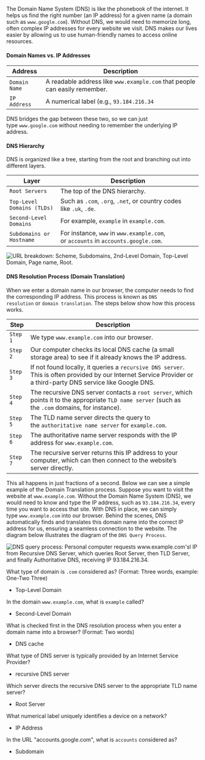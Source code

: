 The Domain Name System (DNS) is like the phonebook of the internet. It helps us find the right number (an IP address) for a given name (a domain such as `www.google.com`). Without DNS, we would need to memorize long, often complex IP addresses for every website we visit. DNS makes our lives easier by allowing us to use human-friendly names to access online resources.

#### Domain Names vs. IP Addresses

|**Address**|**Description**|
|---|---|
|`Domain Name`|A readable address like `www.example.com` that people can easily remember.|
|`IP Address`|A numerical label (e.g., `93.184.216.34`|

DNS bridges the gap between these two, so we can just type `www.google.com` without needing to remember the underlying IP address.

#### DNS Hierarchy

DNS is organized like a tree, starting from the root and branching out into different layers.

| **Layer**                  | **Description**                                                                   |
| -------------------------- | --------------------------------------------------------------------------------- |
| `Root Servers`             | The top of the DNS hierarchy.                                                     |
| `Top-Level Domains (TLDs)` | Such as `.com`, `.org`, `.net`, or country codes like `.uk`, `.de`.               |
| `Second-Level Domains`     | For example, `example` in `example.com`.                                          |
| `Subdomains or Hostname`   | For instance, `www` in `www.example.com`, or `accounts` in `accounts.google.com`. |

![URL breakdown: Scheme, Subdomains, 2nd-Level Domain, Top-Level Domain, Page name, Root.](https://academy.hackthebox.com/storage/modules/289/DNS/DNS-2.png)

#### DNS Resolution Process (Domain Translation)

When we enter a domain name in our browser, the computer needs to find the corresponding IP address. This process is known as `DNS resolution` or `domain translation`. The steps below show how this process works.

| **Step** | **Description**                                                                                                                                                  |
| -------- | ---------------------------------------------------------------------------------------------------------------------------------------------------------------- |
| `Step 1` | We type `www.example.com` into our browser.                                                                                                                      |
| `Step 2` | Our computer checks its local DNS cache (a small storage area) to see if it already knows the IP address.                                                        |
| `Step 3` | If not found locally, it queries a `recursive DNS server`. This is often provided by our Internet Service Provider or a third-party DNS service like Google DNS. |
| `Step 4` | The recursive DNS server contacts a `root server`, which points it to the appropriate `TLD name server` (such as the `.com` domains, for instance).              |
| `Step 5` | The TLD name server directs the query to the `authoritative name server` for `example.com`.                                                                      |
| `Step 6` | The authoritative name server responds with the IP address for `www.example.com`.                                                                                |
| `Step 7` | The recursive server returns this IP address to your computer, which can then connect to the website’s server directly.                                          |

This all happens in just fractions of a second. Below we can see a simple example of the Domain Translation process. Suppose you want to visit the website at `www.example.com`. Without the Domain Name System (DNS), we would need to know and type the IP address, such as `93.184.216.34`, every time you want to access that site. With DNS in place, we can simply type `www.example.com` into our browser. Behind the scenes, DNS automatically finds and translates this domain name into the correct IP address for us, ensuring a seamless connection to the website. The diagram below illustrates the diagram of the `DNS Query Process`.

![DNS query process: Personal computer requests www.example.com'sl IP from Recursive DNS Server, which queries Root Server, then TLD Server, and finally Authoritative DNS, receiving IP 93.184.216.34.](https://academy.hackthebox.com/storage/modules/289/DNS/DNS_Query_Process-2.png)


What type of domain is `.com` considered as? (Format: Three words, example: One-Two Three)

+ Top-Level Domain

In the domain `www.example.com`, what is `example` called?

+ Second-Level Domain

What is checked first in the DNS resolution process when you enter a domain name into a browser? (Format: Two words)

+ DNS cache

What type of DNS server is typically provided by an Internet Service Provider?

+ recursive DNS server

Which server directs the recursive DNS server to the appropriate TLD name server?

+ Root Server

What numerical label uniquely identifies a device on a network?

+ IP Address

In the URL "accounts.google.com", what is `accounts` considered as?

+ Subdomain

